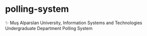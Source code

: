 # polling-system
✨ Muş Alparslan University, Information Systems and Technologies Undergraduate Department Polling System
